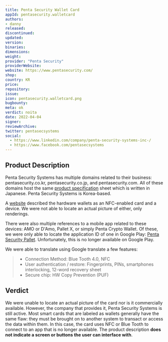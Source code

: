 ```yaml
---
title: Penta Security Wallet Card
appId: pentasecurity.walletcard
authors:
- danny
released: 
discontinued: 
updated: 
version: 
binaries: 
dimensions: 
weight: 
provider: "Penta Security"
providerWebsite: 
website: https://www.pentasecurity.com/
shop: 
country: KR
price: 
repository: 
issue: 
icon: pentasecurity.walletcard.png
bugbounty: 
meta: ok
verdict: noita
date: 2022-04-04
signer: 
reviewArchive: 
twitter: pentasecsystems
social:
  - https://www.linkedin.com/company/penta-security-systems-inc-/
  - https://www.facebook.com/pentasecsystems 
---
```


## Product Description

Penta Security Systems has multiple domains related to their business: pentasecurity.co.kr, pentasecurity.co.jp, and pentasecurity.com. All of these domains host the same [product specification](https://www.pentasecurity.com/wp-content/uploads/2018/08/Brochure_Penta-Cryptowallet-pallet_JP_180605.pdf) sheet which is written in Japanese. Penta Security Systems is Korea-based.

A [website](https://internetofbusiness.com/security-firm-announces-cryptowallets/) described the hardware wallets as an NFC-enabled card and a device. We were not able to locate an actual picture of either, only renderings.

There were also multiple references to a mobile app related to these devices: AMO or D'Amo, Pallet X, or simply Penta Crypto Wallet. Of these, we were only able to locate the application ID of one in Google Play: [Penta Security Pallet](https://play.google.com/store/apps/details?id=com.pentasecurity.pallet). Unfortunately, this is no longer available on Google Play. 

We were able to translate using Google translate a few features: 

> - Connection Method: Blue Tooth 4.0, NFC
> - User authentication / restore: Fingerprints, PINs, smartphones interlocking, 12-word recovery sheet
> - Secure chip: HW Copy Prevention (PUF)

## Verdict 

We were unable to locate an actual picture of the card nor is it commercially available. However, the company that provides it, Penta Security Systems is still active. Most smart cards that are labeled as wallets generally have the same flaw: they must be brought on to another system to transact or access the data within them. In this case, the card uses NFC or Blue Tooth to connect to an app that is no longer available. The product description **does not indicate a screen or buttons the user can interface with**.   


